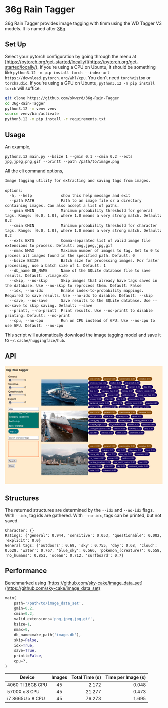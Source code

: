# 36g Rain Tagger

36g Rain Tagger provides image tagging with timm using the WD Tagger V3 models. It is named after [36g](https://vocaloid.fandom.com/wiki/36g).

## Set Up

Select your pytorch configuration by going through the menu at [https://pytorch.org/get-started/locally/](https://pytorch.org/get-started/locally/). If you're using a CPU on Ubuntu, it should be something like `python3.12 -m pip install torch --index-url https://download.pytorch.org/whl/cpu`. You don't need `torchvision` or `torchaudio`. If you're using a GPU on Ubuntu, `python3.12 -m pip install torch` will suffice.

```bash
git clone https://github.com/skwzrd/36g-Rain-Tagger
cd 36g-Rain-Tagger
python3.12 -m venv venv
source venv/bin/activate
python3.12 -m pip install -r requirements.txt
```

## Usage

An example,

```
python3.12 main.py --bsize 1 --gmin 0.1 --cmin 0.2 --exts jpg,jpeg,png,gif --printt --path /path/to/image.png
```

All the cli command options,

```
Image tagging utility for extracting and saving tags from images.

options:
  -h, --help             show this help message and exit
  --path PATH            Path to an image file or a directory containing images. Can also accept a list of paths.
  --gmin GMIN            Minimum probability threshold for general tags. Range: [0.0, 1.0], where 1.0 means a very strong match. Default: 0.2
  --cmin CMIN            Minimum probability threshold for character tags. Range: [0.0, 1.0], where 1.0 means a very strong match. Default: 0.2
  --exts EXTS            Comma-separated list of valid image file extensions to process. Default: png,jpeg,jpg,gif
  --nmax NMAX            Maximum number of images to tag. Set to 0 to process all images found in the specified path. Default: 0
  --bsize BSIZE          Batch size for processing images. For faster processing, use a batch size of 1. Default: 1
  --db_name DB_NAME      Name of the SQLite database file to save results. Default: ./image.db
  --skip, --no-skip      Skip images that already have tags saved in the database. Use --no-skip to reprocess them. Default: False
  --idx, --no-idx        Enable index-to-probability mappings. Required to save results. Use --no-idx to disable. Default: --skip
  --save, --no-save      Save results to the SQLite database. Use --no-save to skip saving. Default: --save
  --printt, --no-printt  Print results. Use --no-printt to disable printing. Default: --no-print
  --cpu, --no-cpu        Run on CPU instead of GPU. Use --no-cpu to use GPU. Default: --no-cpu
```

This script will automatically download the image tagging model and save it to `~/.cache/huggingface/hub`.

## API

![preview.png](preview.png)

## Structures

The returned structures are determined by the `--idx` and `--no-idx` flags. With `--idx`, tag ids are gathered. With `--no-idx`, tags can be printed, but not saved.

```
Character: {}
Ratings: {'general': 0.944, 'sensitive': 0.053, 'questionable': 0.002, 'explicit': 0.0}
General tags: {'outdoors': 0.69, 'sky': 0.755, 'day': 0.68, 'cloud': 0.628, 'water': 0.767, 'blue_sky': 0.566, 'pokemon_(creature)': 0.558, 'no_humans': 0.851, 'ocean': 0.712, 'surfboard': 0.7}
```

## Performance

Benchmarked using [https://github.com/sky-cake/image_data_set](https://github.com/sky-cake/image_data_set)

```python
main(
    path='/path/to/image_data_set',
    gmin=0.2,
    cmin=0.2,
    valid_extensions='png,jpeg,jpg,gif',
    bsize=1,
    nmax=0,
    db_name=make_path('image.db'),
    skip=False,
    idx=True,
    save=True,
    printt=False,
    cpu=?,
)
```

| Device         |   Images   | Total Time (s) | Time per Image (s) |
|----------------|:----------:|---------------:|-------------------:|
| 4060 TI 16GB GPU    |     45     |          2.172 |              0.048 |
| 5700X x 8 CPU      |     45     |         21.277 |              0.473 |
| i7 8665U x 8 CPU    |     45     |         76.273 |              1.695 |
